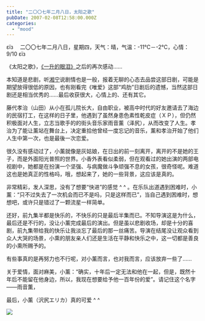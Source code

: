 ```yaml
---
title: "二〇〇七年二月八日，太阳之歌"
pubDate: 2007-02-08T12:58:00.000Z
categories: 
  - "mood"
---
```


εїз　 二〇〇七年二月八日，星期四，天气：晴，气温：-11℃－-2℃，心情：9/10 εїз

  

《太阳之歌》，[《一升的眼泪》](http://my.opera.com/meteorain/blog/show.dml/458306)之后的再次感动……

本知道是悲剧，听[湘宁](http://rglxn.spaces.live.com/)说剧情也是一般，报着无聊的心态去品尝这部日剧，可能是期望放得很低的原因，也有刚看完《唯爱》这部“鸡肋”日剧后的遗憾，当然这部日剧还是相当优秀的……最后收获很大，心情上的、还有其它。

藤代孝治（山田）从小在孤儿院长大，自由职业，被高中时代的好友邀请去了海边的民宿打工，在这样的日子里，他遇到了虽然身患色素性乾皮症（ＸＰ），但仍然积极面对人生，立志当歌手的的街头音乐家雨音薰（泽尻），从而改变了人生。孝治为了能让薰站在舞台上，决定重拾他曾经一度忘记的音乐，薰和孝治开始了他们人生中第一次，也是最後一次恋爱。

很久没有感动过了，小薰就像是灰姑娘，在日出的前一刻离开，离开的不是她的王子，而是外面阳光普照的世界。小香外表看似柔弱，但在观看过的她出演的两部电视剧中，她都是在扮演一个坚强、与病魔做斗争顽强不息的女孩，很奇怪呢。难道这也是她真正的性格吗，哦，想起来了，她的一些背景，这应该是真的。

非常精彩，发人深思，没有了想要“快进”的感觉 ^ ^ 。在乐队出道遇到困难时，小薰：“只不过失去了一次机会而已不是吗，只是这样而已”，当自己遇到困难时，想想吧，或许只是错过了一颗流星一样简单。

还好，前九集半都是快乐的，不快乐的只是最后半集而已。不知导演这是为什么，最后还是不行的，没让小薰完成最后的演出。但是虽以悲剧收场，却是十分的喜剧，前九集带给我的快乐让我淡忘了最后的那一丝痛苦。导演在结尾没让观众看到众人大哭的场景，小熏的朋友亲人们还是生活在平静和快乐之中，这一切都是善良的小熏所赐予的。

有些事真的是再努力也不行呢，对小薰而言，也对我而言，应该放弃一些了……

关于爱情，面对麻美，小薰：“确实，十年后一定无法和他在一起，但是，既然十年后不能留在他身边，所以，我现在想要给予他一百年份的爱”。请记住这个名字——雨音薫，

最后，小薰（沢尻エリカ）真的可爱 ^ ^

![](http://i65.photobucket.com/albums/h222/solidxnx/19081.jpg)
